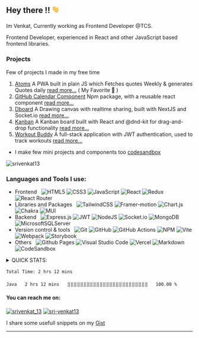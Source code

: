 ## <p align = "left">  Hey there !! <img src="./assets/Hi.gif" height="20px" > </p>

<!-- [Venkat](http://www.venkat13.ml) can add this to the end to link my website -->
<!-- ### <p align = "left">  I'm a Self taught  FrontEnd developer.</p> -->

Im Venkat, Currently working as Frontend Developer @TCS.

Frontend Developer, experienced in React and other JavaScript based frontend libraries.

<!-- Experienced in React and other JavaScript based frontend libraries, with a passion for creating dynamic and responsive web applications. Over the past 3 years, I have honed my skills in front-end development, specializing in React and its ecosystem. Along with UI developement I have experience in handling Unit testing and Deployment. I like to  solve complex problems and am eager to learn and implement the latest technologies. -->

<!-- <p align= "center"><img  src="./assets/yay-hooray-doraemon.gif" alt  = "excited-doraemon" /></p> -->

### Projects 
Few of projects I made in my free time
1. [Atoms](https://srivenkat13.github.io/atoms/) A PWA built in plain JS which Fetches quotes Weekly & generates Quotes daily [read more...](https://github.com/srivenkat13/atoms) ( My Favorite 💖 )
2. [GitHub Calendar Component](https://www.npmjs.com/package/github-calendar-component) Npm package, with a reusable react component [read more...](https://github.com/srivenkat13/github-calendar-component)
3. [Dboard](https://dboard-draw.vercel.app/) A Drawing canvas with realtime sharing, built with NextJS and Socket.io [read more...](https://github.com/srivenkat13/dboard/)
4. [Kanban](https://srivenkat13.github.io/kanban-board-dnd/) A Kanban board built with React and @dnd-kit for drag-and-drop functionality [read more...](https://github.com/srivenkat13/kanban-board-dnd)
5. [Workout Buddy](https://workout-buddy-sv.vercel.app) A full-stack application with JWT authentication, used to track workouts [read more...](https://github.com/srivenkat13/workout-buddy-app)

* I make few mini projects and components too [codesandbox](https://codesandbox.io/u/srivenkat13)
  
<!--  adding the languages known -->
<!-- from : https://github.com/Ileriayo/markdown-badges#-languages -->
<p align="left"> <img src="https://komarev.com/ghpvc/?username=srivenkat13&label=Profile%20views&color=orange&style=flat-square" alt="srivenkat13" height="35px" /> </p>

###  Languages and Tools  I use:

- Frontend &nbsp;
 	![HTML5](https://img.shields.io/badge/html5-%23E34F26.svg?style=for-the-badge&logo=html5&logoColor=white)
  ![CSS3](https://img.shields.io/badge/css3-%231572B6.svg?style=for-the-badge&logo=css3&logoColor=white)
  ![JavaScript](https://img.shields.io/badge/javascript-%23323330.svg?style=for-the-badge&logo=javascript&logoColor=%23F7DF1E)
  ![React](https://img.shields.io/badge/react-%2320232a.svg?style=for-the-badge&logo=react&logoColor=%2361DAFB)
  ![Redux](https://img.shields.io/badge/redux-%23593d88.svg?style=for-the-badge&logo=redux&logoColor=white)
  ![React Router](https://img.shields.io/badge/React_Router-CA4245?style=for-the-badge&logo=react-router&logoColor=white)
- Libraries and Packages &nbsp;
  ![TailwindCSS](https://img.shields.io/badge/tailwindcss-%2338B2AC.svg?style=for-the-badge&logo=tailwind-css&logoColor=white)
  ![Framer-motion](https://img.shields.io/badge/Framer-black?style=for-the-badge&logo=framer&logoColor=blue)
  ![Chart.js](https://img.shields.io/badge/chart.js-F5788D.svg?style=for-the-badge&logo=chart.js&logoColor=white)
  ![Chakra](https://img.shields.io/badge/chakra-%234ED1C5.svg?style=for-the-badge&logo=chakraui&logoColor=white)
  ![MUI](https://img.shields.io/badge/MUI-%230081CB.svg?style=for-the-badge&logo=mui&logoColor=white)
- Backend &nbsp;
  ![Express.js](https://img.shields.io/badge/express.js-%23404d59.svg?style=for-the-badge&logo=express&logoColor=%2361DAFB)
  ![JWT](https://img.shields.io/badge/JWT-black?style=for-the-badge&logo=JSON%20web%20tokens)
  ![NodeJS](https://img.shields.io/badge/node.js-6DA55F?style=for-the-badge&logo=node.js&logoColor=white)
  ![Socket.io](https://img.shields.io/badge/Socket.io-black?style=for-the-badge&logo=socket.io&badgeColor=010101)
  ![MongoDB](https://img.shields.io/badge/MongoDB-%234ea94b.svg?style=for-the-badge&logo=mongodb&logoColor=white)
  ![MicrosoftSQLServer](https://img.shields.io/badge/Microsoft%20SQL%20Server-CC2927?style=for-the-badge&logo=microsoft%20sql%20server&logoColor=white)
-  Version control & tools &nbsp;
 ![Git](https://img.shields.io/badge/git-%23F05033.svg?style=for-the-badge&logo=git&logoColor=white)
 ![GitHub](https://img.shields.io/badge/github-%23121011.svg?style=for-the-badge&logo=github&logoColor=white)
 ![GitHub Actions](https://img.shields.io/badge/github%20actions-%232671E5.svg?style=for-the-badge&logo=githubactions&logoColor=white)
  ![NPM](https://img.shields.io/badge/NPM-%23CB3837.svg?style=for-the-badge&logo=npm&logoColor=white)
  ![Vite](https://img.shields.io/badge/vite-%23646CFF.svg?style=for-the-badge&logo=vite&logoColor=white)
  ![Webpack](https://img.shields.io/badge/webpack-%238DD6F9.svg?style=for-the-badge&logo=webpack&logoColor=black)
  ![Storybook](https://img.shields.io/badge/-Storybook-FF4785?style=for-the-badge&logo=storybook&logoColor=white)
- Others &nbsp;
  ![Github Pages](https://img.shields.io/badge/github%20pages-121013?style=for-the-badge&logo=github&logoColor=white)
  ![Visual Studio Code](https://img.shields.io/badge/Visual%20Studio%20Code-0078d7.svg?style=for-the-badge&logo=visual-studio-code&logoColor=white)  ![Vercel](https://img.shields.io/badge/vercel-%23000000.svg?style=for-the-badge&logo=vercel&logoColor=white)
  ![Markdown](https://img.shields.io/badge/markdown-%23000000.svg?style=for-the-badge&logo=markdown&logoColor=white)
  ![CodeSandbox](https://img.shields.io/badge/Codesandbox-040404?style=for-the-badge&logo=codesandbox&logoColor=DBDBDB)



<details>
 <summary> QUICK STATS: </summary>
<p>&nbsp;</p>
<!--   <p><img align="center" src="https://github-readme-streak-stats.herokuapp.com/?user=srivenkat13&" alt="srivenkat13" /></p> -->
  <p><img align="center" src="https://streak-stats.demolab.com?user=srivenkat13&theme=rising-sun&border_radius=20" alt="srivenkat13" /></p>
<!--   [GitHub Streak](https://streak-stats.demolab.com?user=srivenkat13&theme=rising-sun&border_radius=20)](https://git.io/streak-stats) -->
  <p><img align="center" src="https://github-readme-stats.vercel.app/api/top-langs?username=srivenkat13&show_icons=true&theme=tokyonight&locale=en" alt="srivenkat13" /></p>

  <p>&nbsp;<img align="center" src="https://github-readme-stats.vercel.app/api?username=srivenkat13&show_icons=true&theme=tokyonight&locale=en&bg_color=00000000" alt="srivenkat13" /></p>
</details>

<!--START_SECTION:waka-->

```txt
Total Time: 2 hrs 12 mins

Java   2 hrs 12 mins   ⣿⣿⣿⣿⣿⣿⣿⣿⣿⣿⣿⣿⣿⣿⣿⣿⣿⣿⣿⣿⣿⣿⣿⣿⣿   100.00 %
```

<!--END_SECTION:waka-->

#### You can reach me on:
<p align="left">
<a href="https://twitter.com/srivenkat_13" target="blank"><img align="center" src="https://raw.githubusercontent.com/rahuldkjain/github-profile-readme-generator/master/src/images/icons/Social/twitter.svg" alt="srivenkat_13" height="20" width="30" /></a>
<a href="https://linkedin.com/in/sri-venkat13" target="blank"><img align="center" src="https://raw.githubusercontent.com/rahuldkjain/github-profile-readme-generator/master/src/images/icons/Social/linked-in-alt.svg" alt="sri-venkat13" height="20" width="30" /></a>
</p>

I share some usefull snippets on my [Gist](https://gist.github.com/srivenkat13)
<!-- <p align="left"> <a href="https://twitter.com/srivenkat_13" target="blank"><img src="https://img.shields.io/twitter/follow/srivenkat_13?logo=twitter&style=for-the-badge" alt="srivenkat_13" /></a> </p> -->
 
---

